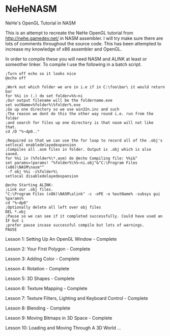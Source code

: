 NeHeNASM
========

NeHe's OpenGL Tutorial in NASM

This is an attempt to recreate the NeHe OpenGL tutorial from http://nehe.gamedev.net/ in NASM assembler. I will try make sure there are lots of comments throughout the source code. This has been attempted to increase my knowledge of x86 assembler and OpenGL.

In order to compile these you will need NASM and ALINK at least or someother linker. To compile I use the following in a batch script.

    ;Turn off echo so it looks nice
    @echo off 
    
    ;Work out which folder we are in i.e if in C:\foo\bar\ it would return bar
    for %%i in (.) do set folder=%%~ni
    ;Our output filename will be the foldername.exe
    set outName=%folder%\%folder%.exe
    ;Go up one directory so we use win32n.inc and such
    ;The reason we dont do this the other way round i.e. run from the folder
    ;and search for files up one directory is that nasm will not like that.
    cd /D "%~dp0.."

    ;Required so that we can use the for loop to record all of the .obj's
    setlocal enabledelayedexpansion
    ;Compiles all .asm files in folder. Output is .obj which is also saved.
    for %%i in (%folder%\*.asm) do @echo Compiling file: %%i&^
    set params=!params! "%folder%\%%~ni.obj"&"C:\Program Files (x86)\NASM\nasm"^
     -f obj %%i -i%folder%\
    setlocal disabledelayedexpansion
    
    @echo Starting ALINK:
    ;Link our .obj files.
    "C:\Program Files (x86)\NASM\alink" -c -oPE -o %outName% -subsys gui %params%
    cd "%~dp0"
    ;Optionally delete all left over obj files
    DEL *.obj
    ;Pause so we can see if it completed successfully. Could have used an IF but i
    ;prefer pause incase successful compile but lots of warnings.
    PAUSE

Lesson 1: Setting Up An OpenGL Window - Complete

Lesson 2: Your First Polygon - Complete

Lesson 3: Adding Color - Complete

Lesson 4: Rotation - Complete

Lesson 5: 3D Shapes - Complete

Lesson 6: Texture Mapping - Complete

Lesson 7: Texture Filters, Lighting and Keyboard Control - Complete

Lesson 8: Blending - Complete

Lesson 9: Moving Bitmaps in 3D Space - Complete

Lesson 10: Loading and Moving Through A 3D World
...
